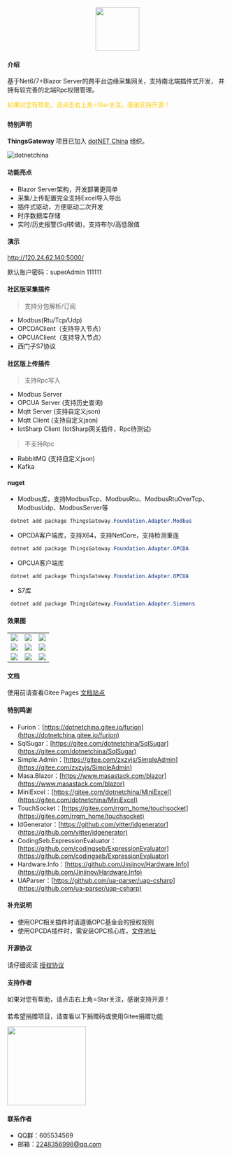 ﻿
<div align='center'>
<img src="https://gitee.com/diego2098/ThingsGateway/raw/master/Image/gitLogo.png" height=100 />
</div>

#### 介绍

基于Net6/7+Blazor Server的跨平台边缘采集网关，支持南北端插件式开发，
并拥有较完善的北端Rpc权限管理。
<div >
<font color="#ffcc00">
如果对您有帮助，请点击右上角⭐Star关注，感谢支持开源！
</font>
</div>

#### 特别声明

 **ThingsGateway** 项目已加入 [dotNET China](https://gitee.com/dotnetchina)  组织。<br/>

![dotnetchina](https://gitee.com/dotnetchina/home/raw/master/assets/dotnetchina-raw.png "dotNET China LOGO")

####  功能亮点

- Blazor Server架构，开发部署更简单
- 采集/上传配置完全支持Excel导入导出
- 插件式驱动，方便驱动二次开发
- 时序数据库存储
- 实时/历史报警(Sql转储)，支持布尔/高低限值

#### 演示

http://120.24.62.140:5000/

默认账户密码：superAdmin 111111


#### 社区版采集插件
> 支持分包解析/订阅
- Modbus(Rtu/Tcp/Udp)
- OPCDAClient（支持导入节点）
- OPCUAClient（支持导入节点）
- 西门子S7协议

#### 社区版上传插件
> 支持Rpc写入
- Modbus Server
- OPCUA Server (支持历史查询)
- Mqtt Server (支持自定义json)
- Mqtt Client (支持自定义json)
- IotSharp Client (IotSharp网关插件，Rpc待测试)

> 不支持Rpc
- RabbitMQ (支持自定义json)
- Kafka

#### nuget

- Modbus库，支持ModbusTcp、ModbusRtu、ModbusRtuOverTcp、ModbusUdp、ModbusServer等
``` powershell
 dotnet add package ThingsGateway.Foundation.Adapter.Modbus
```
- OPCDA客户端库，支持X64，支持NetCore，支持检测重连
``` powershell
 dotnet add package ThingsGateway.Foundation.Adapter.OPCDA
```
- OPCUA客户端库
``` powershell
 dotnet add package ThingsGateway.Foundation.Adapter.OPCUA
```

- S7库
``` powershell
 dotnet add package ThingsGateway.Foundation.Adapter.Siemens
```

####  效果图
 <table>
    <tr>
        <td><img src="https://gitee.com/diego2098/ThingsGateway/raw/master/Image/1.png"/></td>
        <td><img src="https://gitee.com/diego2098/ThingsGateway/raw/master/Image/2.png"/></td>
        <td><img src="https://gitee.com/diego2098/ThingsGateway/raw/master/Image/3.png"/></td>
    </tr>
    <tr>
        <td><img src="https://gitee.com/diego2098/ThingsGateway/raw/master/Image/4.png"/></td>
        <td><img src="https://gitee.com/diego2098/ThingsGateway/raw/master/Image/5.png"/></td>
        <td><img src="https://gitee.com/diego2098/ThingsGateway/raw/master/Image/6.png"/></td>
    </tr>
        <tr>
        <td><img src="https://gitee.com/diego2098/ThingsGateway/raw/master/Image/7.png"/></td>
        <td><img src="https://gitee.com/diego2098/ThingsGateway/raw/master/Image/8.png"/></td>
        <td><img src="https://gitee.com/diego2098/ThingsGateway/raw/master/Image/9.png"/></td>
    </tr>
 </table>


 ####  文档

 使用前请查看Gitee Pages [文档站点](https://diego2098.gitee.io/thingsgateway/)

 #### 特别鸣谢
-  Furion：[https://dotnetchina.gitee.io/furion](https://dotnetchina.gitee.io/furion)
-  SqlSugar：[https://gitee.com/dotnetchina/SqlSugar](https://gitee.com/dotnetchina/SqlSugar)
-  Simple.Admin：[https://gitee.com/zxzyjs/SimpleAdmin](https://gitee.com/zxzyjs/SimpleAdmin)
-  Masa.Blazor：[https://www.masastack.com/blazor](https://www.masastack.com/blazor)
-  MiniExcel：[https://gitee.com/dotnetchina/MiniExcel](https://gitee.com/dotnetchina/MiniExcel)
-  TouchSocket：[https://gitee.com/rrqm_home/touchsocket](https://gitee.com/rrqm_home/touchsocket)
-  IdGenerator：[https://github.com/yitter/idgenerator](https://github.com/yitter/idgenerator)
-  CodingSeb.ExpressionEvaluator：[https://github.com/codingseb/ExpressionEvaluator](https://github.com/codingseb/ExpressionEvaluator)
-  Hardware.Info：[https://github.com/Jinjinov/Hardware.Info](https://github.com/Jinjinov/Hardware.Info)
-  UAParser：[https://github.com/ua-parser/uap-csharp](https://github.com/ua-parser/uap-csharp)

#### 补充说明
* 使用OPC相关插件时请遵循OPC基金会的授权规则
* 使用OPCDA插件时，需安装OPC核心库，[文件地址](https://gitee.com/diego2098/ThingsGateway/attach_files)

#### 开源协议

请仔细阅读 [授权协议](https://diego2098.gitee.io/thingsgateway/docs/)



####  支持作者
 如果对您有帮助，请点击右上角⭐Star关注，感谢支持开源！

 若希望捐赠项目，请查看以下捐赠码或使用Gitee捐赠功能

<img src="https://gitee.com/diego2098/ThingsGateway/raw/master/Image/pay.png" height=180 />

####  联系作者
 * QQ群：605534569
 * 邮箱：2248356998@qq.com

